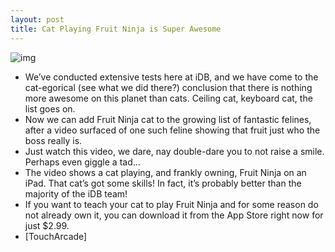 ```yaml
---
layout: post
title: Cat Playing Fruit Ninja is Super Awesome
---
```

![img](http://media.idownloadblog.com/wp-content/uploads/2011/12/Fruit-ninja-cat.jpg)
* We’ve conducted extensive tests here at iDB, and we have come to the cat-egorical (see what we did there?) conclusion that there is nothing more awesome on this planet than cats. Ceiling cat, keyboard cat, the list goes on.
* Now we can add Fruit Ninja cat to the growing list of fantastic felines, after a video surfaced of one such feline showing that fruit just who the boss really is.
* Just watch this video, we dare, nay double-dare you to not raise a smile. Perhaps even giggle a tad…
* The video shows a cat playing, and frankly owning, Fruit Ninja on an iPad. That cat’s got some skills! In fact, it’s probably better than the majority of the iDB team!
* If you want to teach your cat to play Fruit Ninja and for some reason do not already own it, you can download it from the App Store right now for just $2.99.
* [TouchArcade]

